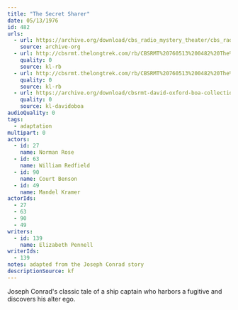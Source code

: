 ```yaml
---
title: "The Secret Sharer"
date: 05/13/1976
id: 482
urls: 
  - url: https://archive.org/download/cbs_radio_mystery_theater/cbs_radio_mystery_theater-0451-0500.zip/cbs_radio_mystery_theater-0451-0500%2Fcbsrmt_0482_the_secret_sharer.mp3
    source: archive-org
  - url: http://cbsrmt.thelongtrek.com/rb/CBSRMT%20760513%200482%20The%20Secret%20Sharer_wuwm.mp3
    quality: 0
    source: kl-rb
  - url: http://cbsrmt.thelongtrek.com/rb/CBSRMT%20760513%200482%20The%20Secret%20Sharer_wbbm_rb.mp3
    quality: 0
    source: kl-rb
  - url: https://archive.org/download/cbsrmt-david-oxford-boa-collection/CBSRMT-760513-0482-The-Secret-Sharer-(128-44)_WUWM-FM-{BoA}.mp3
    quality: 0
    source: kl-davidoboa
audioQuality: 0
tags: 
  - adaptation
multipart: 0
actors:  
  - id: 27
    name: Norman Rose  
  - id: 63
    name: William Redfield  
  - id: 90
    name: Court Benson  
  - id: 49
    name: Mandel Kramer
actorIds:  
  - 27  
  - 63  
  - 90  
  - 49
writers:  
  - id: 139
    name: Elizabeth Pennell
writerIds:  
  - 139
notes: adapted from the Joseph Conrad story
descriptionSource: kf
---
```

Joseph Conrad's classic tale of a ship captain who harbors a fugitive and discovers his alter ego.